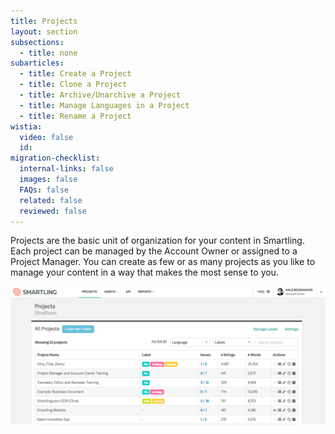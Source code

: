 ```yaml
---
title: Projects
layout: section
subsections:
  - title: none
subarticles:
  - title: Create a Project
  - title: Clone a Project
  - title: Archive/Unarchive a Project
  - title: Manage Languages in a Project
  - title: Rename a Project
wistia:
  video: false
  id:
migration-checklist:
  internal-links: false
  images: false
  FAQs: false
  related: false
  reviewed: false
---
```



Projects are the basic unit of organization for your content in Smartling. Each project can be managed by the Account Owner or assigned to a Project Manager. You can create as few or as many projects as you like to manage your content in a way that makes the most sense to you.&nbsp;

![](/uploads/versions/smartling___account_dashboard---x----1265-554x---.png)
